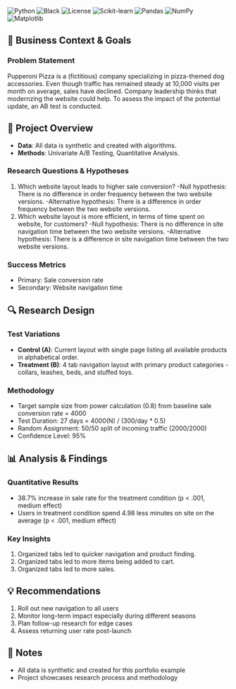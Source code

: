 ![Python](https://img.shields.io/badge/python-3.13-blue.svg)
![Black](https://img.shields.io/badge/code%20style-black-000000.svg)
![License](https://img.shields.io/badge/license-MIT-green.svg)
![Scikit-learn](https://img.shields.io/badge/ML-scikit--learn-F7931E.svg)
![Pandas](https://img.shields.io/badge/pandas-2.3.3-150458.svg)
![NumPy](https://img.shields.io/badge/numpy-2.2.2-013243.svg)
![Matplotlib](https://img.shields.io/badge/matplotlib-3.10.0-11557c.svg)

## 🎯 Business Context & Goals
### Problem Statement
Pupperoni Pizza is a (fictitious) company specializing in pizza-themed dog accessories. 
Even though traffic has remained steady at 10,000 visits per month on average, sales have declined.
Company leadership thinks that modernzing the website could help.
To assess the impact of the potential update, an AB test is conducted.

## 📌 Project Overview
- **Data**: All data is synthetic and created with algorithms.
- **Methods**: Univariate A/B Testing, Quantitative Analysis.

### Research Questions & Hypotheses
1. Which website layout leads to higher sale conversion?
   -Null hypothesis: There is no difference in order frequency between the two website versions.
   -Alternative hypothesis: There is a difference in order frequency between the two website versions.
2. Which website layout is more efficient, in terms of time spent on website, for customers?
   -Null hypothesis: There is no difference in site navigation time between the two website versions.
   -Alternative hypothesis: There is a difference in site navigation time between the two website versions.

### Success Metrics
- Primary: Sale conversion rate
- Secondary: Website navigation time

## 🔍 Research Design
### Test Variations
- **Control (A)**: Current layout with single page listing all available products in alphabetical order.
- **Treatment (B)**: 4 tab navigation layout with primary product categories - collars, leashes, beds, and stuffed toys.

### Methodology
- Target sample size from power calculation (0.8) from baseline sale conversion rate = 4000
- Test Duration: 27 days = 4000(N) / (300/day * 0.5)
- Random Assignment: 50/50 split of incoming traffic (2000/2000)
- Confidence Level: 95%

## 📊 Analysis & Findings
### Quantitative Results
- 38.7% increase in sale rate for the treatment condition (p < .001, medium effect)
- Users in treatment condition spend 4.98 less minutes on site on the average (p < .001, medium effect)

### Key Insights
1. Organized tabs led to quicker navigation and product finding.
2. Organized tabs led to more items being added to cart.
3. Organized tabs led to more sales. 

## 💡 Recommendations
1. Roll out new navigation to all users
2. Monitor long-term impact especially during different seasons 
3. Plan follow-up research for edge cases
4. Assess returning user rate post-launch

## 📝 Notes
- All data is synthetic and created for this portfolio example
- Project showcases research process and methodology 
